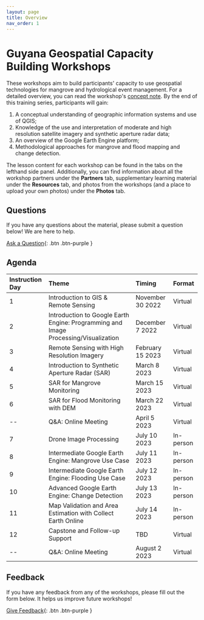 ```yaml
---
layout: page
title: Overview
nav_order: 1
---
```


# Guyana Geospatial Capacity Building Workshops
These workshops aim to build participants' capacity to use geospatial technologies for mangrove and hydrological event management. For a detailed overview, you can read the workshop's [concept note](https://docs.google.com/document/d/1XKfvieRLKnP15_5xmMt8yOgiGS-CYJug/edit?usp=sharing&ouid=108914212897451159787&rtpof=true&sd=true). By the end of this training series, participants will gain:
1. A conceptual understanding of geographic information systems and use of QGIS;
2. Knowledge of the use and interpretation of moderate and high resolution satellite imagery and synthetic aperture radar data;
3. An overview of the Google Earth Engine platform;
4. Methodological approaches for mangrove and flood mapping and change detection.

The lesson content for each workshop can be found in the tabs on the lefthand side panel. Additionally, you can find information about all the workshop partners under the **Partners** tab, supplementary learning material under the **Resources** tab, and photos from the workshops (and a place to upload your own photos) under the **Photos** tab. 


## Questions
If you have any questions about the material, please submit a question below! We are here to help.  

[Ask a Question](https://forms.gle/a7MW4PtgtmPiPoZJ9){: .btn .btn-purple }

## Agenda

| Instruction Day | Theme                                                                               | Timing           | Format    |
|:----------------|:------------------------------------------------------------------------------------|:-----------------|:----------|
| 1               | Introduction to GIS & Remote Sensing                                                | November 30 2022 | Virtual   | 
| 2               | Introduction to Google Earth Engine: Programming and Image Processing/Visualization | December 7 2022  | Virtual   |
| 3               | Remote Sensing with High Resolution Imagery                                         | February 15 2023 | Virtual   |
| 4               | Introduction to Synthetic Aperture Radar (SAR)                                      | March 8 2023     | Virtual   |
| 5               | SAR for Mangrove Monitoring                                                         | March 15 2023    | Virtual   | 
| 6               | SAR for Flood Monitoring with DEM                                                   | March 22 2023    | Virtual   |
| --              | Q&A: Online Meeting                                                                 | April 5 2023     | Virtual   |
| 7               | Drone Image Processing                                                              | July 10 2023     | In-person |
| 8               | Intermediate Google Earth Engine: Mangrove Use Case                                 | July 11 2023     | In-person |
| 9               | Intermediate Google Earth Engine: Flooding Use Case                                 | July 12 2023     | In-person |
| 10              | Advanced Google Earth Engine: Change Detection                                      | July 13 2023     | In-person |
| 11              | Map Validation and Area Estimation with Collect Earth Online                        | July 14 2023     | In-person |
| 12              | Capstone and Follow-up Support                                                      | TBD              | Virtual   |
| --              | Q&A: Online Meeting                                                                 | August 2 2023    | Virtual   |

## Feedback
If you have any feedback from any of the workshops, please fill out the form below. It helps us improve future workshops!

[Give Feedback](https://forms.gle/8Jdm1aybL9sqzNEw6){: .btn .btn-purple }
